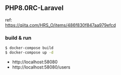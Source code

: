 
## PHP8.0RC-Laravel

ref:  
https://qiita.com/HRS_O/items/486f830f847aa979efcd

### build & run

```sh
$ docker-compose build
$ docker-compose up -d
```

- http://localhost:58080
- http://localhost:58080/users
